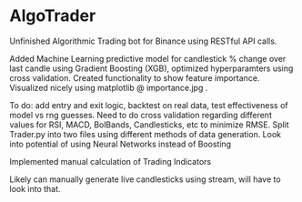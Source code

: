 # AlgoTrader

Unfinished Algorithmic Trading bot for Binance using RESTful API calls. 

Added Machine Learning predictive model for candlestick % change over last candle using Gradient Boosting (XGB), optimized hyperparamters using cross validation. Created functionality to show feature importance. Visualized nicely using matplotlib @ importance.jpg .

To do: add entry and exit logic, backtest on real data, test effectiveness of model vs rng guesses. Need to do cross validation regarding different values for RSI, MACD, BolBands, Candlesticks, etc to minimize RMSE. Split Trader.py into two files using different methods of data generation. Look into potential of using Neural Networks instead of Boosting

Implemented manual calculation of Trading Indicators

Likely can manually generate live candlesticks using stream, will have to look into that.
